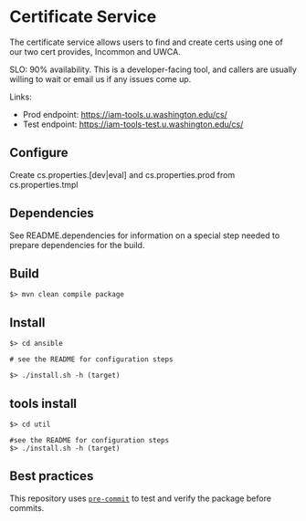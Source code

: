 # Certificate Service

The certificate service allows users to find and create certs using one of our two cert provides, Incommon and UWCA.

SLO: 90% availability. This is a developer-facing tool, and callers are usually willing to wait or
email us if any issues come up.

Links:

*   Prod endpoint: https://iam-tools.u.washington.edu/cs/
*   Test endpoint: https://iam-tools-test.u.washington.edu/cs/

## Configure

Create cs.properties.[dev|eval] and cs.properties.prod from cs.properties.tmpl

## Dependencies

See README.dependencies for information on a special step needed to prepare dependencies for the build.

## Build

```
$> mvn clean compile package
```

## Install

```
$> cd ansible

# see the README for configuration steps

$> ./install.sh -h (target)
```

## tools install

```
$> cd util

#see the README for configuration steps
$> ./install.sh -h (target)
```

## Best practices

This repository uses [`pre-commit`](https://pre-commit.com/)
to test and verify the package before commits.
